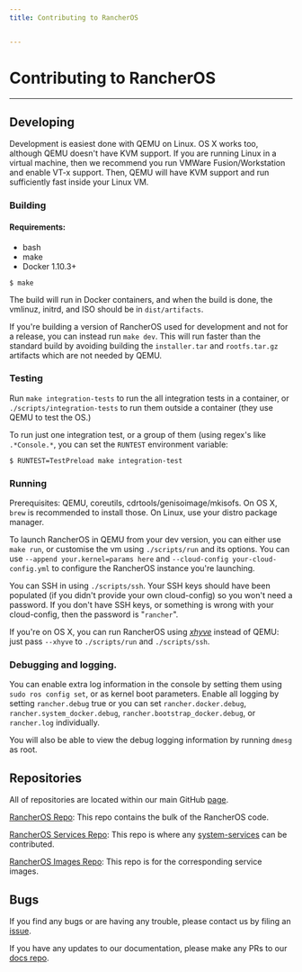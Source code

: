```yaml
---
title: Contributing to RancherOS


---
```


# Contributing to RancherOS
---

## Developing

Development is easiest done with QEMU on Linux. OS X works too, although QEMU doesn't have KVM support. If you are running Linux in a virtual machine, then we recommend you run VMWare Fusion/Workstation and enable VT-x support.  Then, QEMU will have KVM support and run sufficiently fast inside your Linux VM.

### Building

#### Requirements:

* bash
* make
* Docker 1.10.3+

```
$ make
```

The build will run in Docker containers, and when the build is done, the vmlinuz, initrd, and ISO should be in `dist/artifacts`.

If you're building a version of RancherOS used for development and not for a release, you can instead run `make dev`. This will run faster than the standard build by avoiding building the `installer.tar` and `rootfs.tar.gz` artifacts which are not needed by QEMU.

### Testing

Run `make integration-tests` to run the all integration tests in a container, or `./scripts/integration-tests` to run them outside a container (they use QEMU to test the OS.)

To run just one integration test, or a group of them (using regex's like `.*Console.*`, you can set the `RUNTEST` environment variable:

```
$ RUNTEST=TestPreload make integration-test
```

### Running

Prerequisites: QEMU, coreutils, cdrtools/genisoimage/mkisofs.
On OS X, `brew` is recommended to install those. On Linux, use your distro package manager.

To launch RancherOS in QEMU from your dev version, you can either use `make run`, or customise the vm using `./scripts/run` and its options. You can use `--append your.kernel=params here` and `--cloud-config your-cloud-config.yml` to configure the RancherOS instance you're launching.

You can SSH in using `./scripts/ssh`.  Your SSH keys should have been populated (if you didn't provide your own cloud-config) so you won't need a password.  If you don't have SSH keys, or something is wrong with your cloud-config, then the password is "`rancher`".

If you're on OS X, you can run RancherOS using [_xhyve_](https://github.com/mist64/xhyve) instead of QEMU: just pass `--xhyve` to `./scripts/run` and `./scripts/ssh`.

### Debugging and logging.

You can enable extra log information in the console by setting them using `sudo ros config set`,
or as kernel boot parameters.
Enable all logging by setting `rancher.debug` true
or you can set `rancher.docker.debug`, `rancher.system_docker.debug`, `rancher.bootstrap_docker.debug`, or `rancher.log` individually.

You will also be able to view the debug logging information by running `dmesg` as root.

## Repositories

All of repositories are located within our main GitHub [page](https://github.com/rancher).

[RancherOS Repo](https://github.com/rancher/os): This repo contains the bulk of the RancherOS code.

[RancherOS Services Repo](https://github.com/rancher/os-services): This repo is where any [system-services]({{page.osbaseurl}}/system-services/) can be contributed.

[RancherOS Images Repo](https://github.com/rancher/os-images): This repo is for the corresponding service images.


## Bugs

If you find any bugs or are having any trouble, please contact us by filing an [issue](https://github.com/rancher/os/issues/new).

If you have any updates to our documentation, please make any PRs to our [docs repo](https://github.com/rancher/rancher.github.io).

<br>
<br>
